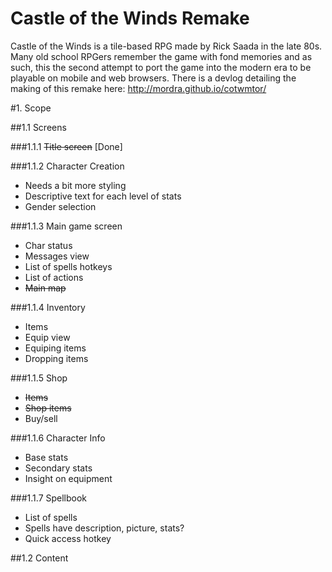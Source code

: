 # Castle of the Winds Remake #
Castle of the Winds is a tile-based RPG made by Rick Saada in the late 80s. Many old school RPGers remember the game with fond memories and as such, this the second attempt to port the game into the modern era to be playable on mobile and web browsers. 
There is a devlog detailing the making of this remake here: http://mordra.github.io/cotwmtor/

#1. Scope

##1.1 Screens

###1.1.1 ~~Title screen~~ [Done]

###1.1.2 Character Creation
  - Needs a bit more styling
  - Descriptive text for each level of stats
  - Gender selection

###1.1.3 Main game screen
  - Char status
  - Messages view
  - List of spells hotkeys
  - List of actions
  - ~~Main map~~

###1.1.4 Inventory
  - Items
  - Equip view
  - Equiping items
  - Dropping items

###1.1.5 Shop
  - ~~Items~~
  - ~~Shop items~~
  - Buy/sell

###1.1.6 Character Info
  - Base stats
  - Secondary stats
  - Insight on equipment

###1.1.7 Spellbook
  - List of spells
  - Spells have description, picture, stats?
  - Quick access hotkey

  
##1.2 Content

